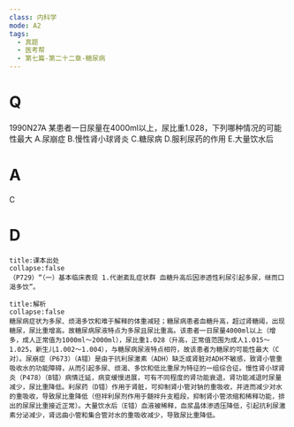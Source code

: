 ```yaml
---
class: 内科学
mode: A2
tags:
  - 真题
  - 医考帮
  - 第七篇-第二十二章-糖尿病
---
```


# Q
1990N27A 某患者一日尿量在4000ml以上，尿比重1.028，下列哪种情况的可能性最大
A.尿崩症
B.慢性肾小球肾炎
C.糖尿病
D.服利尿药的作用
E.大量饮水后

# A
C
# D
```ad-note
title:课本出处
collapse:false
（P729）“（一）基本临床表现 1.代谢紊乱症状群 血糖升高后因渗透性利尿引起多尿，继而口渴多饮”。
```

```ad-summary
title:解析
collapse:false
糖尿病症状为多尿、烦渴多饮和难于解释的体重减轻；糖尿病患者血糖升高，超过肾糖阈，出现糖尿，尿比重增高。故糖尿病尿液特点为多尿且尿比重高。该患者一日尿量4000ml以上（增多，成人正常值为1000ml～2000ml），尿比重1.028（升高，正常值范围为成人1.015～1.025，新生儿1.002～1.004），与糖尿病尿液特点相符，故该患者为糖尿的可能性最大（C对）。尿崩症（P673）（A错）是由于抗利尿激素（ADH）缺乏或肾脏对ADH不敏感，致肾小管重吸收水的功能障碍，从而引起多尿、烦渴、多饮和低比重尿为特征的一组综合征。慢性肾小球肾炎（P478）（B错）病情迁延，病变缓慢进展，可有不同程度的肾功能衰退，肾功能减退时尿量减少，尿比重降低。利尿药（D错）作用于肾脏，可抑制肾小管对钠的重吸收，并进而减少对水的重吸收，导致尿比重降低（但袢利尿剂作用于髄袢升支粗段，抑制肾小管浓缩和稀释功能，排出的尿尿比重接近正常）。大量饮水后（E错）血液被稀释，血浆晶体渗透压降低，引起抗利尿激素分泌减少，肾远曲小管和集合管对水的重吸收减少，导致尿比重降低。
```


